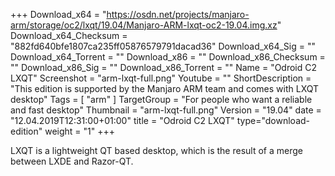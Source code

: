 +++
Download_x64 = "https://osdn.net/projects/manjaro-arm/storage/oc2/lxqt/19.04/Manjaro-ARM-lxqt-oc2-19.04.img.xz"
Download_x64_Checksum = "882fd640bfe1807ca235ff05876579791dacad36"
Download_x64_Sig = ""
Download_x64_Torrent = ""
Download_x86 = ""
Download_x86_Checksum = ""
Download_x86_Sig = ""
Download_x86_Torrent = ""
Name = "Odroid C2 LXQT"
Screenshot = "arm-lxqt-full.png"
Youtube = ""
ShortDescription = "This edition is supported by the Manjaro ARM team and comes with LXQT desktop"
Tags = [ "arm" ]
TargetGroup = "For people who want a reliable and fast desktop"
Thumbnail = "arm-lxqt-full.png"
Version = "19.04"
date = "12.04.2019T12:31:00+01:00"
title = "Odroid C2 LXQT"
type="download-edition"
weight = "1"
+++

LXQT is a lightweight QT based desktop, which is the result of a merge between LXDE and Razor-QT.

